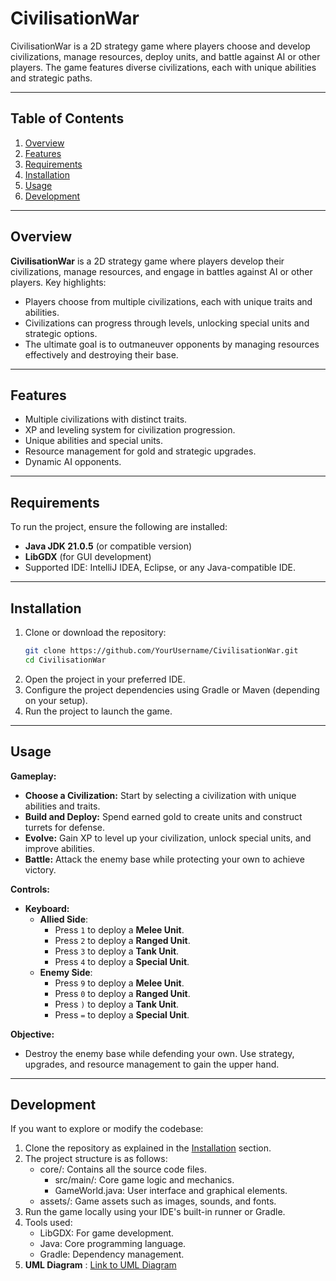 # CivilisationWar

CivilisationWar is a 2D strategy game where players choose and develop civilizations, manage resources, deploy units, and battle against AI or other players. The game features diverse civilizations, each with unique abilities and strategic paths.

---

## Table of Contents
1. [Overview](#overview)
2. [Features](#features)
3. [Requirements](#requirements)
4. [Installation](#installation)
5. [Usage](#usage)
6. [Development](#development)

---

## Overview
**CivilisationWar** is a 2D strategy game where players develop their civilizations, manage resources, and engage in battles against AI or other players.
Key highlights:
- Players choose from multiple civilizations, each with unique traits and abilities.
- Civilizations can progress through levels, unlocking special units and strategic options.
- The ultimate goal is to outmaneuver opponents by managing resources effectively and destroying their base.

---

## Features
- Multiple civilizations with distinct traits.
- XP and leveling system for civilization progression.
- Unique abilities and special units.
- Resource management for gold and strategic upgrades.
- Dynamic AI opponents.

---

## Requirements
To run the project, ensure the following are installed:
- **Java JDK 21.0.5** (or compatible version)
- **LibGDX** (for GUI development)
- Supported IDE: IntelliJ IDEA, Eclipse, or any Java-compatible IDE.

---

## Installation
1. Clone or download the repository:
   ```bash
   git clone https://github.com/YourUsername/CivilisationWar.git
   cd CivilisationWar
   ```
2. Open the project in your preferred IDE.
3. Configure the project dependencies using Gradle or Maven (depending on your setup).
4. Run the project to launch the game.

---

## Usage
**Gameplay:**

- **Choose a Civilization:** Start by selecting a civilization with unique abilities and traits.
- **Build and Deploy:** Spend earned gold to create units and construct turrets for defense.
- **Evolve:** Gain XP to level up your civilization, unlock special units, and improve abilities.
- **Battle:** Attack the enemy base while protecting your own to achieve victory.

**Controls:**

- **Keyboard:** 
    - **Allied Side**:
        - Press `1` to deploy a **Melee Unit**.
        - Press `2` to deploy a **Ranged Unit**.
        - Press `3` to deploy a **Tank Unit**.
        - Press `4` to deploy a **Special Unit**.
    - **Enemy Side**:
         - Press `9` to deploy a **Melee Unit**.
         - Press `0` to deploy a **Ranged Unit**.
         - Press `)` to deploy a **Tank Unit**.
         - Press `=` to deploy a **Special Unit**.

**Objective:**

- Destroy the enemy base while defending your own. Use strategy, upgrades, and resource management to gain the upper hand.

---

## Development
If you want to explore or modify the codebase:

1. Clone the repository as explained in the [Installation](#installation) section.
2. The project structure is as follows:
   - core/: Contains all the source code files. 
     - src/main/: Core game logic and mechanics.
     - GameWorld.java: User interface and graphical elements.
   - assets/: Game assets such as images, sounds, and fonts.
3. Run the game locally using your IDE's built-in runner or Gradle.
4. Tools used:
   - LibGDX: For game development.
   - Java: Core programming language.
   - Gradle: Dependency management.
5. **UML Diagram** : [Link to UML Diagram](https://lucid.app/lucidchart/e8ddc87b-dfe2-4068-8c71-c3b77e91c07d/edit?invitationId=inv_fd67713f-19a8-48e6-8fc8-d214e3880311&page=0_0#)


